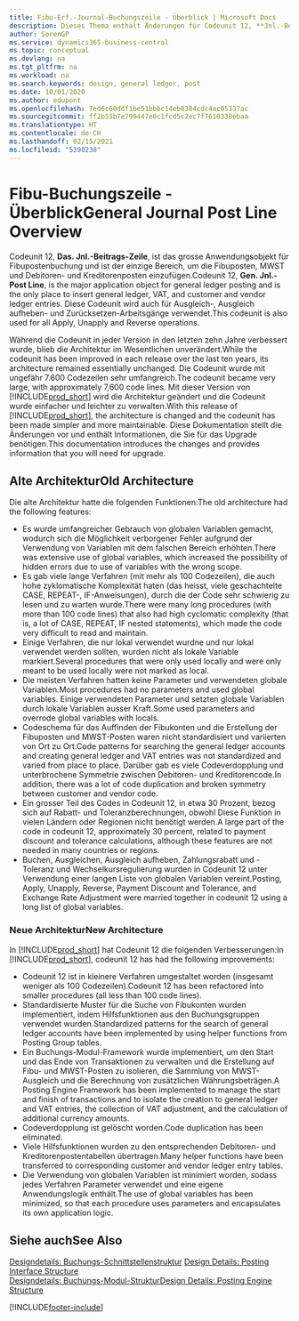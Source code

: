 ```yaml
---
title: Fibu-Erf.-Journal-Buchungszeile - Überblick | Microsoft Docs
description: Dieses Thema enthält Änderungen für Codeunit 12, **Jnl.-Beitrags-Zeile**, welche das grösste Anwendungsobjekt für Fibupostenbuchung ist und der einzige Bereich, um Fibuposten, MWST und Debitoren- und Kreditorenposten einzufügen.
author: SorenGP
ms.service: dynamics365-business-central
ms.topic: conceptual
ms.devlang: na
ms.tgt_pltfrm: na
ms.workload: na
ms.search.keywords: design, general ledger, post
ms.date: 10/01/2020
ms.author: edupont
ms.openlocfilehash: 7ed6c60ddf1be51bbbc14eb8384cdc4ac05337ac
ms.sourcegitcommit: ff2b55b7e790447e0c1fcd5c2ec7f7610338ebaa
ms.translationtype: HT
ms.contentlocale: de-CH
ms.lasthandoff: 02/15/2021
ms.locfileid: "5390238"
---
```

# <a name="general-journal-post-line-overview"></a><span data-ttu-id="236b8-103">Fibu-Buchungszeile - Überblick</span><span class="sxs-lookup"><span data-stu-id="236b8-103">General Journal Post Line Overview</span></span>
<span data-ttu-id="236b8-104">Codeunit 12, **Das. Jnl.-Beitrags-Zeile**, ist das grosse Anwendungsobjekt für Fibupostenbuchung und ist der einzige Bereich, um die Fibuposten, MWST und Debitoren- und Kreditorenposten einzufügen.</span><span class="sxs-lookup"><span data-stu-id="236b8-104">Codeunit 12, **Gen. Jnl.-Post Line**, is the major application object for general ledger posting and is the only place to insert general ledger, VAT, and customer and vendor ledger entries.</span></span> <span data-ttu-id="236b8-105">Diese Codeunit wird auch für Ausgleich-, Ausgleich aufheben- und Zurücksetzen-Arbeitsgänge verwendet.</span><span class="sxs-lookup"><span data-stu-id="236b8-105">This codeunit is also used for all Apply, Unapply and Reverse operations.</span></span>  
  
<span data-ttu-id="236b8-106">Während die Codeunit in jeder Version in den letzten zehn Jahre verbessert wurde, blieb die Architektur im Wesentlichen unverändert.</span><span class="sxs-lookup"><span data-stu-id="236b8-106">While the codeunit has been improved in each release over the last ten years, its architecture remained essentially unchanged.</span></span> <span data-ttu-id="236b8-107">Die Codeunit wurde mit ungefähr 7.600 Codezeilen sehr umfangreich.</span><span class="sxs-lookup"><span data-stu-id="236b8-107">The codeunit became very large, with approximately 7,600 code lines.</span></span> <span data-ttu-id="236b8-108">Mit dieser Version von [!INCLUDE[prod_short](includes/prod_short.md)] wird die Architektur geändert und die Codeunit wurde einfacher und leichter zu verwalten.</span><span class="sxs-lookup"><span data-stu-id="236b8-108">With this release of [!INCLUDE[prod_short](includes/prod_short.md)], the architecture is changed and the codeunit has been made simpler and more maintainable.</span></span> <span data-ttu-id="236b8-109">Diese Dokumentation stellt die Änderungen vor und enthält Informationen, die Sie für das Upgrade benötigen.</span><span class="sxs-lookup"><span data-stu-id="236b8-109">This documentation introduces the changes and provides information that you will need for upgrade.</span></span>  
  
## <a name="old-architecture"></a><span data-ttu-id="236b8-110">Alte Architektur</span><span class="sxs-lookup"><span data-stu-id="236b8-110">Old Architecture</span></span>  
<span data-ttu-id="236b8-111">Die alte Architektur hatte die folgenden Funktionen:</span><span class="sxs-lookup"><span data-stu-id="236b8-111">The old architecture had the following features:</span></span>  
  
* <span data-ttu-id="236b8-112">Es wurde umfangreicher Gebrauch von globalen Variablen gemacht, wodurch sich die Möglichkeit verborgener Fehler aufgrund der Verwendung von Variablen mit dem falschen Bereich erhöhten.</span><span class="sxs-lookup"><span data-stu-id="236b8-112">There was extensive use of global variables, which increased the possibility of hidden errors due to use of variables with the wrong scope.</span></span>  
* <span data-ttu-id="236b8-113">Es gab viele lange Verfahren (mit mehr als 100 Codezeilen), die auch hohe zyklomatische Komplexität haten (das heisst, viele geschachtelte CASE, REPEAT-, IF-Anweisungen), durch die der Code sehr schwierig zu lesen und zu warten wurde.</span><span class="sxs-lookup"><span data-stu-id="236b8-113">There were many long procedures (with more than 100 code lines) that also had high cyclomatic complexity (that is, a lot of CASE, REPEAT, IF nested statements), which made the code very difficult to read and maintain.</span></span>  
* <span data-ttu-id="236b8-114">Einige Verfahren, die nur lokal verwendet wurdne und nur lokal verwendet werden sollten, wurden nicht als lokale Variable markiert.</span><span class="sxs-lookup"><span data-stu-id="236b8-114">Several procedures that were only used locally and were only meant to be used locally were not marked as local.</span></span>  
* <span data-ttu-id="236b8-115">Die meisten Verfahren hatten keine Parameter und verwendeten globale Variablen.</span><span class="sxs-lookup"><span data-stu-id="236b8-115">Most procedures had no parameters and used global variables.</span></span> <span data-ttu-id="236b8-116">Einige verwendeten Parameter und setzten globale Variablen durch lokale Variablen ausser Kraft.</span><span class="sxs-lookup"><span data-stu-id="236b8-116">Some used parameters and overrode global variables with locals.</span></span>  
* <span data-ttu-id="236b8-117">Codeschema für das Auffinden der Fibukonten und die Erstellung der Fibuposten und MWST-Posten waren nicht standardisiert und variierten von Ort zu Ort.</span><span class="sxs-lookup"><span data-stu-id="236b8-117">Code patterns for searching the general ledger accounts and creating general ledger and VAT entries was not standardized and varied from place to place.</span></span> <span data-ttu-id="236b8-118">Darüber gab es viele Codeverdopplung und unterbrochene Symmetrie zwischen Debitoren- und Kreditorencode.</span><span class="sxs-lookup"><span data-stu-id="236b8-118">In addition, there was a lot of code duplication and broken symmetry between customer and vendor code.</span></span>  
* <span data-ttu-id="236b8-119">Ein grosser Teil des Codes in Codeunit 12, in etwa 30 Prozent, bezog sich auf Rabatt- und Toleranzberechnungen, obwohl Diese Funktion in vielen Ländern oder Regionen nicht benötigt werden.</span><span class="sxs-lookup"><span data-stu-id="236b8-119">A large part of the code in codeunit 12, approximately 30 percent, related to payment discount and tolerance calculations, although these features are not needed in many countries or regions.</span></span>  
* <span data-ttu-id="236b8-120">Buchen, Ausgleichen, Ausgleich aufheben, Zahlungsrabatt und -Toleranz und Wechselkursregulierung wurden in Codeunit 12 unter Verwendung einer langen Liste von globalen Variablen vereint.</span><span class="sxs-lookup"><span data-stu-id="236b8-120">Posting, Apply, Unapply, Reverse, Payment Discount and Tolerance, and Exchange Rate Adjustment were married together in codeunit 12 using a long list of global variables.</span></span>  
  
### <a name="new-architecture"></a><span data-ttu-id="236b8-121">Neue Architektur</span><span class="sxs-lookup"><span data-stu-id="236b8-121">New Architecture</span></span>  
<span data-ttu-id="236b8-122">In [!INCLUDE[prod_short](includes/prod_short.md)] hat Codeunit 12 die folgenden Verbesserungen:</span><span class="sxs-lookup"><span data-stu-id="236b8-122">In [!INCLUDE[prod_short](includes/prod_short.md)], codeunit 12 has had the following improvements:</span></span>  
  
* <span data-ttu-id="236b8-123">Codeunit 12 ist in kleinere Verfahren umgestaltet worden (insgesamt weniger als 100 Codezeilen).</span><span class="sxs-lookup"><span data-stu-id="236b8-123">Codeunit 12 has been refactored into smaller procedures (all less than 100 code lines).</span></span>  
* <span data-ttu-id="236b8-124">Standardisierte Muster für die Suche von Fibukonten wurden implementiert, indem Hilfsfunktionen aus den Buchungsgruppen verwendet wurden.</span><span class="sxs-lookup"><span data-stu-id="236b8-124">Standardized patterns for the search of general ledger accounts have been implemented by using helper functions from Posting Group tables.</span></span>  
* <span data-ttu-id="236b8-125">Ein Buchungs-Modul-Framework wurde implementiert, um den Start und das Ende von Transaktionen zu verwalten und die Erstellung auf Fibu- und MWST-Posten zu isolieren, die Sammlung von MWST-Ausgleich und die Berechnung von zusätzlichen Währungsbeträgen.</span><span class="sxs-lookup"><span data-stu-id="236b8-125">A Posting Engine Framework has been implemented to manage the start and finish of transactions and to isolate the creation to general ledger and VAT entries, the collection of VAT adjustment, and the calculation of additional currency amounts.</span></span>  
* <span data-ttu-id="236b8-126">Codeverdopplung ist gelöscht worden.</span><span class="sxs-lookup"><span data-stu-id="236b8-126">Code duplication has been eliminated.</span></span>  
* <span data-ttu-id="236b8-127">Viele Hilfsfunktionen wurden zu den entsprechenden Debitoren- und Kreditorenpostentabellen übertragen.</span><span class="sxs-lookup"><span data-stu-id="236b8-127">Many helper functions have been transferred to corresponding customer and vendor ledger entry tables.</span></span>  
* <span data-ttu-id="236b8-128">Die Verwendung von globalen Variablen ist minimiert worden, sodass jedes Verfahren Parameter verwendet und eine eigene Anwendungslogik enthält.</span><span class="sxs-lookup"><span data-stu-id="236b8-128">The use of global variables has been minimized, so that each procedure uses parameters and encapsulates its own application logic.</span></span>  
  
## <a name="see-also"></a><span data-ttu-id="236b8-129">Siehe auch</span><span class="sxs-lookup"><span data-stu-id="236b8-129">See Also</span></span>  
<span data-ttu-id="236b8-130">[Designdetails: Buchungs-Schnittstellenstruktur](design-details-posting-interface-structure.md) </span><span class="sxs-lookup"><span data-stu-id="236b8-130">[Design Details: Posting Interface Structure](design-details-posting-interface-structure.md) </span></span>  
[<span data-ttu-id="236b8-131">Designdetails: Buchungs-Modul-Struktur</span><span class="sxs-lookup"><span data-stu-id="236b8-131">Design Details: Posting Engine Structure</span></span>](design-details-posting-engine-structure.md)


[!INCLUDE[footer-include](includes/footer-banner.md)]
